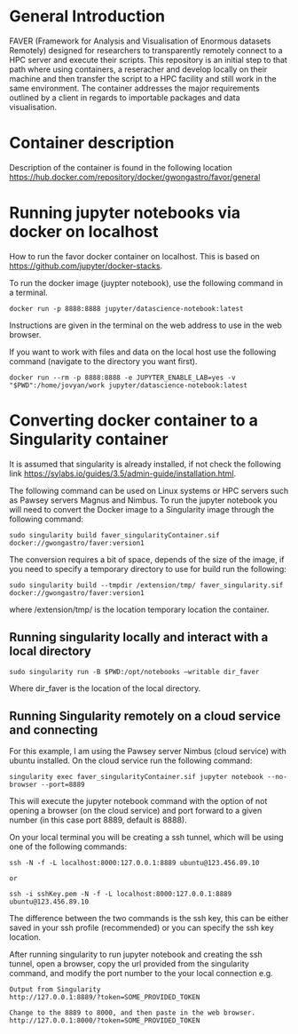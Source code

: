 # General Introduction
FAVER (Framework for Analysis and Visualisation of Enormous datasets Remotely) designed for researchers to transparently remotely connect to a HPC server and execute their scripts.  This repository is an initial step to that path where using containers, a reseracher and develop locally on their machine and then transfer the script to a HPC facility and still work in the same environment.  The container addresses the major requirements outlined by a client in regards to importable packages and data visualisation.

# Container description

Description of the container is found in the following location https://hub.docker.com/repository/docker/gwongastro/favor/general

# Running jupyter notebooks via docker on localhost

How to run the favor docker container on localhost.  This is based on https://github.com/jupyter/docker-stacks.

To run the docker image (juypter notebook), use the following command in a terminal.

```
docker run -p 8888:8888 jupyter/datascience-notebook:latest
```

Instructions are given in the terminal on the web address to use in the web browser.

If you want to work with files and data on the local host use the following command (navigate to the directory you want first).

```
docker run --rm -p 8888:8888 -e JUPYTER_ENABLE_LAB=yes -v "$PWD":/home/jovyan/work jupyter/datascience-notebook:latest
```



# Converting docker container to a Singularity container

It is assumed that singularity is already installed, if not check the following link https://sylabs.io/guides/3.5/admin-guide/installation.html.

The following command can be used on Linux systems or HPC servers such as Pawsey servers Magnus and Nimbus.
To run the jupyter notebook you will need to convert the Docker image to a Singularity image through the following command:

```
sudo singularity build faver_singularityContainer.sif docker://gwongastro/faver:version1
```

The conversion requires a bit of space, depends of the size of the image, if you need to specify a temporary directory to use for build run the following:

```
sudo singularity build --tmpdir /extension/tmp/ faver_singularity.sif docker://gwongastro/faver:version1
```

where /extension/tmp/ is the location temporary location the container.

## Running singularity locally and interact with a local directory

```
sudo singularity run -B $PWD:/opt/notebooks —writable dir_faver
```

Where dir_faver is the location of the local directory.

## Running Singularity remotely on a cloud service and connecting

For this example, I am using the Pawsey server Nimbus (cloud service) with ubuntu installed.  On the cloud service run the following command:

```
singularity exec faver_singularityContainer.sif jupyter notebook --no-browser --port=8889
```
This will execute the jupyter notebook command with the option of not opening a browser (on the cloud service) and port forward to a given number (in this case port 8889, default is 8888).

On your local terminal you will be creating a ssh tunnel, which will be using one of the following commands:
```
ssh -N -f -L localhost:8000:127.0.0.1:8889 ubuntu@123.456.89.10

or

ssh -i sshKey.pem -N -f -L localhost:8000:127.0.0.1:8889 ubuntu@123.456.89.10
```

The difference between the two commands is the ssh key, this can be either saved in your ssh profile (recommended) or you can specify the ssh key location.

After running singularity to run jupyter notebook and creating the ssh tunnel, open a browser, copy the url provided from the singularity command, and modify the port number to the your local connection e.g.

```
Output from Singularity
http://127.0.0.1:8889/?token=SOME_PROVIDED_TOKEN

Change to the 8889 to 8000, and then paste in the web browser.
http://127.0.0.1:8000/?token=SOME_PROVIDED_TOKEN
```



